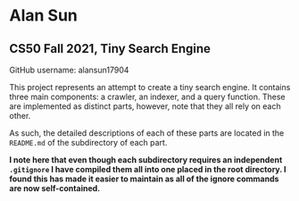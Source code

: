 # Alan Sun
## CS50 Fall 2021, Tiny Search Engine

GitHub username: alansun17904

This project represents an attempt to create a tiny search engine. It contains
three main components: a crawler, an indexer, and a query function. These are
implemented as distinct parts, however, note that they all rely on each other.

As such, the detailed descriptions of each of these parts are located in the `README.md`
of the subdirectory of each part. 

**I note here that even though each subdirectory requires an independent `.gitignore` I have
  compiled them all into one placed in the root directory. I found this has made it easier
  to maintain as all of the ignore commands are now self-contained.**
